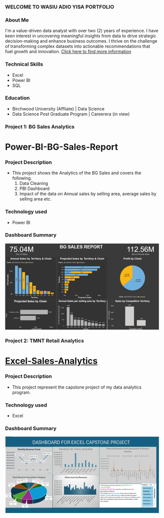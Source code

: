 ### WELCOME TO WASIU ADIO YISA PORTFOLIO

### About Me

I'm a value-driven data analyst with over two (2) years of experience. I have keen interest in uncovering meaningful insights from data to drive strategic decision-making and enhance business outcomes. I thrive on the challenge of transforming complex datasets into actionable recommendations that fuel growth and innovation. [Click here to find more information](https://www.linkedin.com/in/yisawasiu/)


### Technical Skills
- Excel
- Power BI
- SQL

### Education
- Birchwood University (Affliate) | Data Science
- Data Science Post Graduate Program | Careerera (in view)

### Project 1: BG Sales Analytics

# Power-BI-BG-Sales-Report

### Project Description
- This project shows the Analytics of the BG Sales and covers the following.
  1. Data Cleaning
  2. PBI Dashboard
  3. Impact of the data on Annual sales by selling area, average sales by selling area etc.

### Technology used
  - Power BI
  
### Dashboard Summary
![Dashboard image](Screenshot%202024-06-10%20210238.png)


### Project 2: TMNT Retail Analytics

# [Excel-Sales-Analytics](https://github.com/GreatYisa/Excel-Sales-Analytics)

### Project Description
- This project represent the capstone project of my data analytics program.

### Technology used
  - Excel
  
### Dashboard Summary
![Dashboard image](Screenshot%202024-06-10%20213350.png)
